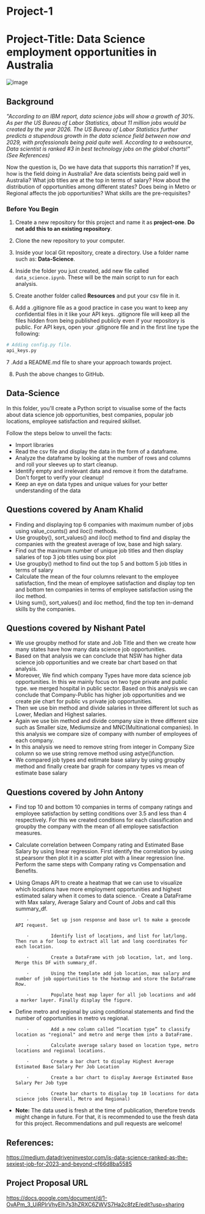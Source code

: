 # Project-1

# Project-Title: Data Science employment opportunities in Australia

![image](https://user-images.githubusercontent.com/109832565/190567544-cf01d579-eb63-4f88-a4e2-c3a6665e6c0c.png)


## Background

_"According to an IBM report, data science jobs will show a growth of 30%. As per the US Bureau of Labor Statistics, about 11 million jobs would be created by the year 2026. The US Bureau of Labor Statistics further predicts a stupendous growth in the data science field between now and 2029, with professionals being paid quite well. According to a websource, Data scientist is ranked #3 in best technology jobs on the global charts!"(See References)_

Now the question is, Do we have data that supports this narration? If yes, how is the field doing in Australia? Are data scientists being paid well in Australia? What job titles are at the top in terms of salary? How about the distribution of opportunities among different states? Does being in Metro or Regional affects the job opportunities? What skills are the pre-requisites? 

### Before You Begin

1. Create a new repository for this project and name it as **project-one**. 
   **Do not add this to an existing repository**.

2. Clone the new repository to your computer.

3. Inside your local Git repository, create a directory. Use a folder name such as: **Data-Science**.

4. Inside the folder you just created, add new file called `data_science.ipynb`. These will be the main script to run for each analysis.

5. Create another folder called **Resources** and put your csv file in it.

6. Add a .gitignore file as a good practice in case you want to keep any confidential files in it like your API keys. .gitignore file will keep all the files hidden from being published publicly even if your repository is public. For API keys, open your .gitignore file and in the first line type the following:

```python
# Adding config.py file.
api_keys.py
```

7 .Add a README.md file to share your approach towards project.

8. Push the above changes to GitHub.

## Data-Science

In this folder, you'll create a Python script to visualise some of the facts about data science job opportunities, best companies, popular job locations, employee satisfaction and required skillset.

Follow the steps below to unveil the facts:

- Import libraries
- Read the csv file and display the data in the form of a dataframe.
- Analyze the dataframe by looking at the number of rows and columns and roll your sleeves up to start cleanup.
- Identify empty and irrelevant data and remove it from the dataframe. Don't forget to verify your cleanup!
- Keep an eye on data types and unique values for your better understanding of the data

## Questions covered by Anam Khalid
- Finding and displaying top 6 companies with maximum number of jobs using value_counts() and iloc() methods.
- Use groupby(), sort_values() and iloc() method to find and display the companies with the greatest average of low, base and high salary.
- Find out the maximum number of unique job titles and then display salaries of top 3 job titles using box plot
- Use groupby() method to find out the top 5 and bottom 5 job titles in terms of salary
- Calculate the mean of the four columns relevant to the employee satisfaction, find the mean of employee satisfaction and display top ten and bottom ten companies in   terms of employee satisfaction using the iloc method.
- Using sum(), sort_values() and iloc method, find the top ten in-demand skills by the companies.

## Questions covered by Nishant Patel
- We use groupby method for state and Job Title and then we create how many states have how many data science job opportunities. 
- Based on that analysis we can conclude that NSW has higher data science job opportunities and we create bar chart based on that analysis.
- Moreover, We find which company Types have more data science job opportunities. In this we mainly focus on two type private and public type. we merged hospital in     public sector. Based on this analysis we can conclude that Company-Public has higher job opportunities and we create pie chart for public vs private job
  opportunities.
- Then we use bin method and divide salaries in three different lot such as Lower, Median and Highest salaries.
- Again we use bin method and divide company size in three different size such as Smaller size, Mediumsize and MNC(Multinational companies). In this analysis we 
  compare size of company with number of employees of each company. 
- In this analysis we need to remove string from integer in Company Size column so we use string remove method using astye()function.
- We compared job types and estimate base salary by using groupby method and finally create bar graph for company types vs mean of estimate base salary 

## Questions covered by John Antony

- Find top 10 and bottom 10 companies in terms of company ratings and employee satisfaction by setting conditions over 3.5 and less than 4 respectively. For this we created conditions for each classification and groupby the company with the mean of all employee satisfaction measures.
- Calculate correlation between Company rating and Estimated Base Salary by using linear regression. First identify the correlation by using st.pearsonr then plot it in a scatter plot with a linear regression line. Perform the same steps with Company rating vs Compensation and Benefits.
- Using Gmaps API to create a heatmap that we can use to visualize which locations have more employment opportunities and highest estimated salary when it comes to data science.
          ·        Create a DataFrame with Max salary, Average Salary and Count of Jobs and call this summary_df.

          ·        Set up json response and base url to make a geocode API request.

          ·        Identify list of locations, and list for lat/long. Then run a for loop to extract all lat and long coordinates for each location.

          ·        Create a DataFrame with job location, lat, and long. Merge this DF with summary_df.

          ·        Using the template add job location, max salary and number of job opportunities to the heatmap and store the DataFrame Row.

          ·        Populate heat map layer for all job locations and add a marker layer. Finally display the figure.

- Define metro and regional by using conditional statements and find the number of opportunities in metro vs regional.

          ·        Add a new column called “location type” to classify location as "regional" and metro and merge them into a DataFrame.

          ·        Calculate average salary based on location type, metro locations and regional locations.

          ·        Create a bar chart to display Highest Average Estimated Base Salary Per Job Location

          ·        Create a bar chart to display Average Estimated Base Salary Per Job type

          ·        Create bar charts to display top 10 locations for data science jobs (Overall, Metro and Regional)


- **Note:** The data used is fresh at the time of publication, therefore trends might change in future. For that, it is recommended to use the fresh data for this project. Recommendations and pull requests are welcome!
 
## References:
https://medium.datadriveninvestor.com/is-data-science-ranked-as-the-sexiest-job-for-2023-and-beyond-cf66d8ba5585

## Project Proposal URL
https://docs.google.com/document/d/1-OvAPm_3_UiRPIrVhyElh7s3hZRXC6ZWVS7Ha2c8fzE/edit?usp=sharing

